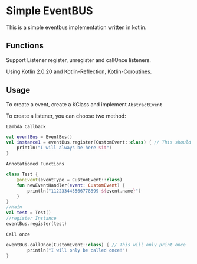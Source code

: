 # Simple EventBUS

This is a simple eventbus implementation written in kotlin.

## Functions

Support Listener register, unregister and callOnce listeners.

Using Kotlin 2.0.20 and Kotlin-Reflection, Kotlin-Coroutines.

## Usage

To create a event, create a KClass and implement `AbstractEvent`

To create a listener, you can choose two method:

`Lambda Callback`
```Kotlin
val eventBus = EventBus()
val instance1 = eventBus.register(CustomEvent::class) { // This should be called everytime
    println("I will always be here $it")
}
```
`Annotationed Functions`
```Kotlin
class Test {
    @onEvent(eventType = CustomEvent::class)
    fun newEventHandler(event: CustomEvent) {
        println("112233445566778899 ${event.name}")
    }
}
//Main
val test = Test()
//register Instance
eventBus.register(test)
```
`Call once`
```Kotlin
eventBus.callOnce(CustomEvent::class) { // This will only print once
        println("I will only be called once!")
}
```

